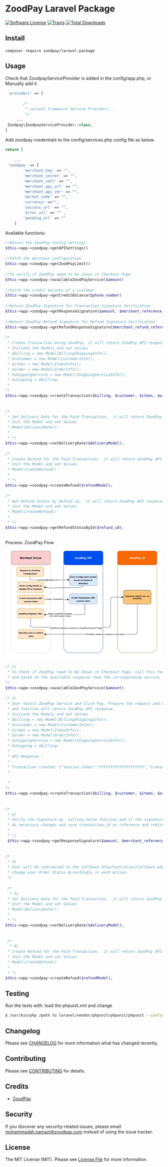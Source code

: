 # ZoodPay Laravel Package

[![Software License](https://img.shields.io/badge/license-MIT-brightgreen.svg?style=flat-square)](LICENSE.md)
[![Travis](https://img.shields.io/travis/zoodpay/laravel-package.svg?style=flat-square)]()
[![Total Downloads](https://img.shields.io/packagist/dt/zood/zoodpay.svg?style=flat-square)](https://packagist.org/packages/zoodpay/laravel-package)

## Install
`composer require zoodpay/laravel-package`

## Usage
Check that ZoodpayServiceProvider is added in the config/app.php, or Manually add it.
```php
 'providers' => [

        /*
         * Laravel Framework Service Providers...
         */
     ...
 Zoodpay\ZoodpayServiceProvider::class,
]
```
Add zoodpay credentials to the config/services.php config file as below.

```php
return [

    ...
 'zoodpay' => [
        'merchant_key' => "",
        'merchant_secret' => "",
        'merchant_salt' => "",
        'merchant_api_url' => "",
        'merchant_api_ver' => "",
        'market_code' => "",
        'currency' =>"",
        'success_url' => "",
        'error_url' => "" ,
        'pending_url' => ""
    ]

```
Available functions:
```php
//Return the ZoodPay Config settings
$this->app->zoodpay->getAPISettings()

//Fetch the merchant configuration. 
$this->app->zoodpay->getZoodPayLimit()

//To verify if ZoodPay need to be shown in Checkout Page
$this->app->zoodpay->availableZoodPayService($amount)

//Fetch the credit balance of a customer.
$this->app->zoodpay->getCreditBalance($phone_number)

//Return ZoodPay Signature for Transaction Signature Verification 
$this->app->zoodpay->getResponseSignature($amount, $merchant_reference_no, $transaction_id)

//Return ZoodPay Refund Signature for Refund Signature Verification 
$this->app->zoodpay->getRefundResponseSignature($merchant_refund_reference, $refund_amount, $status, $refund_id)

/*
 * Create Transaction Using ZoodPay, it will return ZoodPay API response.
 * Initiate the Models and set Values
 * $billing = new Model\BillingShippingInfo();
 * $customer = new Model\CustomerInfo();
 * $items = new Model\ItemsInfo();
 * $order = new Model\OrderInfo();
 * $shippingService = new Model\ShippingServiceInfo();
 * $shipping = $billing;
 * 
*/
$this->app->zoodpay->createTransaction($billing, $customer, $items, $order, $shipping, $shippingService)


/*
 * Set Delivery Date for the Paid Transaction,  it will return ZoodPay API response.
 * Init the Model and set Values
 * Model\DeliveryDate();
 * 
 * */
$this->app->zoodpay->setDeliveryDate($deliveryModel);

/*
 * Create Refund for the Paid Transaction,  it will return ZoodPay API response.
 * Init the Model and set Values
 * Model\CreateRefund()
 * 
 * */
$this->app->zoodpay->createRefund($refundModel);

/*
 * Get Refund Status by Refund id,  it will return ZoodPay API response.
 * Init the Model and set Values
 * Model\CreateRefund()
 * 
 * */
$this->app->zoodpay->getRefundStatusById($refund_id);



```
Process:
ZoodPay Flow
![ZoodPay Flow](./doc-assets/flow.jpg)
```php
/* 1)
 * To check if ZoodPay need to be Shown in Checkout Page, call this function
 * and based on the available response show the corresponding service
*/
$this->app->zoodpay->availableZoodPayService($amount)

/* 2)
 * User Select ZoodPay Service and Click Pay, Prepare the request and Create Transaction 
 * and function will return ZoodPay API response.  
 * Initiate the Models and set Values
 * $billing = new Model\BillingShippingInfo();
 * $customer = new Model\CustomerInfo();
 * $items = new Model\ItemsInfo();
 * $order = new Model\OrderInfo();
 * $shippingService = new Model\ShippingServiceInfo();
 * $shipping = $billing;
 * 
 * API Response :
 * 
 * Transaction created: {"session_token":"YYYYYYYYYYYYYYYYYYYY","transaction_id":"407879856581528","expiry_time":"2021-12-22T16:58:49Z","payment_url":"https://b2c.zoodpay.com/index.php?XXXXXXXXXXXXXXXXXXXXXXXXXXXX","signature":"96496a0ae20cf58d936d195fd1d0b19526201313f7af97aae3e99610e314294dc3d66c9d3881d06994af273b25bb115bf5eef5b21806f24b5bd61b37f2387be7"}
 * 

 * 
*/
$this->app->zoodpay->createTransaction($billing, $customer, $items, $order, $shipping, $shippingService);


/*
 * 3)
 * Verify the Signature by  Calling below function and if the signature match, 
 * do necessary changes and save transaction_id as reference and redirect user to ZoodPay UI .
 * 
 * */
 $this->app->zoodpay->getResponseSignature($amount, $merchant_reference_no, $transaction_id)
 

/*
 * 4)
 * User will be redirected to the Callback Http/Controller/Callback.php, 
 * change your Order Status Accordingly in each Action. 
 */
 
 /*
  * 5)
 * Set Delivery Date for the Paid Transaction,  it will return ZoodPay API response.
 * Init the Model and set Values
 * Model\DeliveryDate();
 * 
 * */
$this->app->zoodpay->setDeliveryDate($deliveryModel);
 
 
 /*
  * 6)
 * Create Refund for the Paid Transaction,  it will return ZoodPay API response.
 * Init the Model and set Values
 * Model\CreateRefund()
 * 
 * */
$this->app->zoodpay->createRefund($refundModel);


```

## Testing
Run the tests with:
load the phpunit.xml and change
``` bash
$ /usr/bin/php /path to laravel/vendor/phpunit/phpunit/phpunit --configuration /path to laravel/packages/zoodpay-laravel/phpunit.xml
```

## Changelog
Please see [CHANGELOG](CHANGELOG.md) for more information what has changed recently.

## Contributing
Please see [CONTRIBUTING](CONTRIBUTING.md) for details.

## Credits

- [ZoodPay](https://github.com/orientswiss)

## Security
If you discover any security-related issues, please email mohammadali.namazi@zoodpay.com instead of using the issue tracker.

## License
The MIT License (MIT). Please see [License File](/LICENSE.md) for more information.
